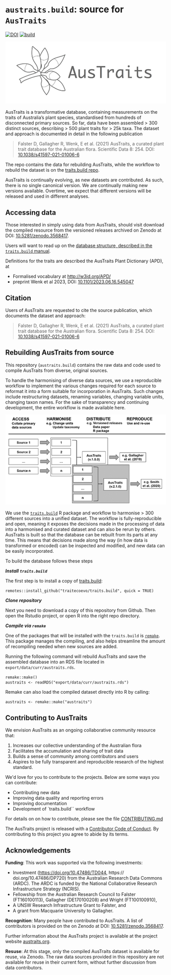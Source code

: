 
# `austraits.build`: source for `AusTraits`

<!-- badges: start -->
[![DOI](https://zenodo.org/badge/DOI/10.5281/zenodo.3568417.svg)](https://doi.org/10.5281/zenodo.3568417)
[![build](https://github.com/traitecoevo/austraits.build/actions/workflows/check-build.yml/badge.svg)](https://github.com/traitecoevo/austraits.build/actions/workflows/check-build.yml)
<!-- badges: end -->

![](inst/figures/logo.png)

AusTraits is a transformative database, containing measurements on the traits of Australia’s plant species, standardised from hundreds of disconnected primary sources. So far, data have been assembled \> 300 distinct sources, describing > 500 plant traits for > 25k taxa. The dataset and approach is documented in detail in the following publication

> Falster D, Gallagher R, Wenk, E et al. (2021) AusTraits, a curated plant trait database for the Australian flora. Scientific Data 8: 254. DOI: [10.1038/s41597-021-01006-6](http://doi.org/10.1038/s41597-021-01006-6)

The repo contains the data for rebuilding AusTraits, while the workflow to rebuild the dataset is on the [traits.build repo](https://github.com/traitecoevo/traits.build).

AusTraits is continually evolving, as new datasets are contributed. As such, there is no single canonical version. We are continually making new versions available. Overtime, we expect that different versions will be released and used in different analyses.

## Accessing data

Those interested in simply using data from AusTraits, should visit download the compiled resource from the versioned releases archived on Zenodo at DOI: [10.5281/zenodo.3568417](https://doi.org/10.5281/zenodo.3568417).

Users will want to read up on the [database structure, described in the `traits.build` manual](https://traitecoevo.github.io/traits.build-book/database_structure.html).

Definitions for the traits are described the AusTraits Plant Dictionary (APD), at

- Formalised vocabulary at <http://w3id.org/APD/>
- preprint Wenk et al 2023, DOI: [10.1101/2023.06.16.545047](https://doi.org/10.1101/2023.06.16.545047)

## Citation

Users of AusTraits are requested to cite the source publication, which documents the dataset and approach:

> Falster D, Gallagher R, Wenk, E et al. (2021) AusTraits, a curated plant trait database for the Australian flora. Scientific Data 8: 254.  DOI: [10.1038/s41597-021-01006-6](http://doi.org/10.1038/s41597-021-01006-6)

## Rebuilding AusTraits from source

This repository (`austraits.build`) contains the raw data and code used to compile AusTraits from diverse, original sources. 

To handle the harmonising of diverse data sources, we use a reproducible workflow to implement the various changes required for each source to reformat it into a form suitable for incorporation in AusTraits. Such changes include restructuring datasets, renaming variables, changing variable units, changing taxon names. For the sake of transparency and continuing development, the entire workflow is made available here.

![](inst/figures/Workflow.png)

We use the [`traits.build`](https://traitecoevo.github.io/traits.build/)  R package and workflow to harmonise  > 300 different sources into a unified dataset. The workflow is fully-reproducible and open, meaning it exposes the decisions made in the processing of data into a harmonised and curated dataset and can also be rerun by others. AusTraits is built so that the database can be rebuilt from its parts at any time. This means that decisions made along the way (in how data is transformed or encoded) can be inspected and modified, and new data can be easily incorporated.

To build the database follows these steps

***Install `traits.build`***

The first step is to install a copy of [traits.build](https://github.com/traitecoevo/austraits.build/): 

```{r, eval=FALSE, echo=TRUE}
remotes::install_github("traitecoevo/traits.build", quick = TRUE)
```
***Clone repository***

Next you need to download a copy of this repository from Github. Then open the Rstudio project, or open R into the right repo directory.

***Compile via `remake`***

One of the packages that will be installed with the `traits.build` is [`remake`](https://github.com/richfitz/remake). This package manages the compiling, and also helps streamline the amount of recompiling needed when new sources are added.

Running the following command will rebuild AusTraits and save the assembled database into an RDS file located in `export/data/curr/austraits.rds`.

```{r, eval=FALSE, echo=TRUE}
remake::make()
austraits <- readRDS("export/data/curr/austraits.rds")
```

Remake can also load the compiled dataset directly into R by calling:

```{r, eval=FALSE, echo=TRUE}
austraits <- remake::make("austraits")
```

## Contributing to AusTraits

We envision AusTraits as an ongoing collaborative community resource that:

1.  Increases our collective understanding of the Australian flora
2.  Facilitates the accumulation and sharing of trait data
3.  Builds a sense of community among contributors and users
4.  Aspires to be fully transparent and reproducible research of the highest standard.

We'd love for you to contribute to the projects. Below are some ways you can contribute:

- Contributing new data
- Improving data quality and reporting errors 
- Improving documentation
- Development of `traits.build`` workflow

For details on on how to contribute, please see the file [CONTRIBUTING.md](https://github.com/traitecoevo/austraits.build/blob/develop/.github/CONTRIBUTING.md)

The AusTraits project is released with a [Contributor Code of Conduct](https://github.com/traitecoevo/austraits.build/blob/develop/.github/CODE_OF_CONDUCT.md). By contributing to this project you agree to abide by its terms.
## Acknowledgements

**Funding**: This work was supported via the following investments:

- Investment (https://doi.org/10.47486/TD044, https:// doi.org/10.47486/DP720) from the Australian Research Data Commons (ARDC). The ARDC is funded by the National Collaborative Research Infrastructure Strategy (NCRIS).
- Fellowship from the Australian Research Council to Falster (FT160100113), Gallagher (DE170100208) and Wright (FT100100910),
- A UNSW Research Infrastructure Grant to Falster, and
- A grant from Macquarie University to Gallagher.

**Recognition**: Many people have contributed to AusTraits. A list of contributors  is provided on the on Zenodo at DOI:
    [10.5281/zenodo.3568417](https://doi.org/10.5281/zenodo.3568417).

Further information about the AusTraits project is available at the project website [austraits.org](https://austraits.org).

**Resuse**: At this stage, only the compiled AusTraits dataset is available for reuse, via Zenodo. The raw data sources provided in this repository are not available for reuse in their current form, without further discussion from data contributors.

